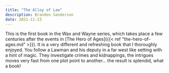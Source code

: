 ```yaml
---
title: "The Alloy of Law"
description: Brandon Sanderson
date: 2021-11-23
---
```


This is the first book in the Wax and Wayne series, which takes place a few centuries after the events in [The Hero of Ages]({{< ref "the-hero-of-ages.md" >}}). It is a very different and refreshing book that I thoroughly enjoyed. You follow a Lawman and his deputy in a far west like setting with a hint of magic. They investigate crimes and kidnappings, the intrigues moves very fast from one plot point to another... the result is splendid, what a book!
